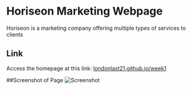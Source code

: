 # Horiseon Marketing Webpage
Horiseon is a marketing company offering multiple types of services to clients

## Link
Access the homepage at this link: [londonlast21.github.io/week1](londonlast21.github.io/week1)

##Screenshot of Page
![Screenshot](https://user-images.githubusercontent.com/65084173/83357651-408f1580-a333-11ea-880b-60adb3f67be6.png)

